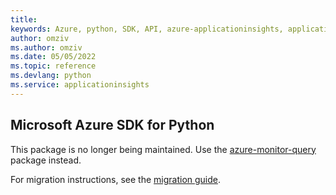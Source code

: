 ```yaml
---
title: 
keywords: Azure, python, SDK, API, azure-applicationinsights, applicationinsights
author: omziv
ms.author: omziv
ms.date: 05/05/2022
ms.topic: reference
ms.devlang: python
ms.service: applicationinsights
---
```

## Microsoft Azure SDK for Python

This package is no longer being maintained. Use the [azure-monitor-query](https://pypi.org/project/azure-monitor-query/) package instead.

For migration instructions, see the [migration guide](https://aka.ms/azsdk/python/migrate/ai-to-monitor-query).
